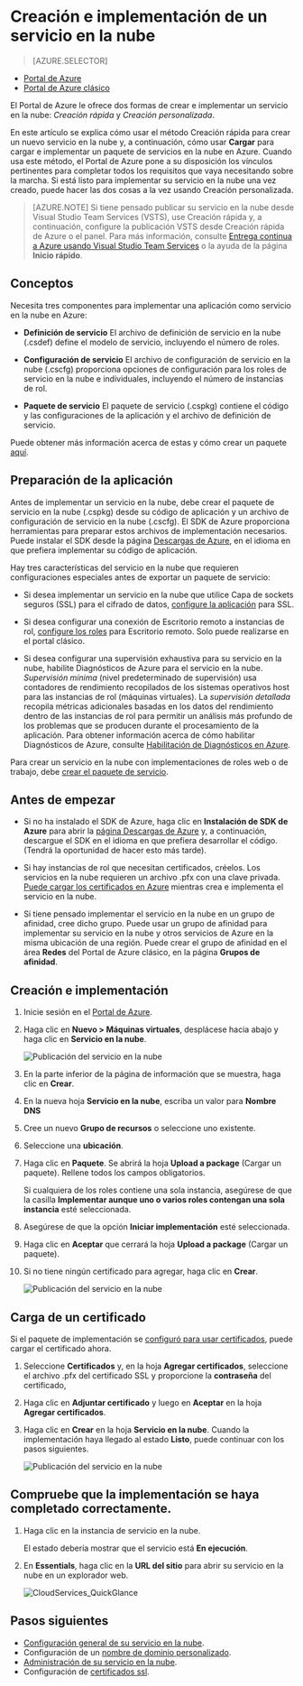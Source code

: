 <properties
	pageTitle="Creación e implementación de un servicio en la nube | Microsoft Azure"
	description="Aprenda a crear e implementar un servicio en la nube mediante el Portal de Azure."
	services="cloud-services"
	documentationCenter=""
	authors="Thraka"
	manager="timlt"
	editor=""/>

<tags
	ms.service="cloud-services"
	ms.workload="tbd"
	ms.tgt_pltfrm="na"
	ms.devlang="na"
	ms.topic="article"
	ms.date="07/05/2016"
	ms.author="adegeo"/>




# Creación e implementación de un servicio en la nube

> [AZURE.SELECTOR]
- [Portal de Azure](cloud-services-how-to-create-deploy-portal.md)
- [Portal de Azure clásico](cloud-services-how-to-create-deploy.md)

El Portal de Azure le ofrece dos formas de crear e implementar un servicio en la nube: *Creación rápida* y *Creación personalizada*.

En este artículo se explica cómo usar el método Creación rápida para crear un nuevo servicio en la nube y, a continuación, cómo usar **Cargar** para cargar e implementar un paquete de servicios en la nube en Azure. Cuando usa este método, el Portal de Azure pone a su disposición los vínculos pertinentes para completar todos los requisitos que vaya necesitando sobre la marcha. Si está listo para implementar su servicio en la nube una vez creado, puede hacer las dos cosas a la vez usando Creación personalizada.

> [AZURE.NOTE] Si tiene pensado publicar su servicio en la nube desde Visual Studio Team Services (VSTS), use Creación rápida y, a continuación, configure la publicación VSTS desde Creación rápida de Azure o el panel. Para más información, consulte [Entrega continua a Azure usando Visual Studio Team Services][TFSTutorialForCloudService] o la ayuda de la página **Inicio rápido**.

## Conceptos
Necesita tres componentes para implementar una aplicación como servicio en la nube en Azure:

- **Definición de servicio** El archivo de definición de servicio en la nube (.csdef) define el modelo de servicio, incluyendo el número de roles.

- **Configuración de servicio** El archivo de configuración de servicio en la nube (.cscfg) proporciona opciones de configuración para los roles de servicio en la nube e individuales, incluyendo el número de instancias de rol.

- **Paquete de servicio** El paquete de servicio (.cspkg) contiene el código y las configuraciones de la aplicación y el archivo de definición de servicio.

Puede obtener más información acerca de estas y cómo crear un paquete [aquí](cloud-services-model-and-package.md).

## Preparación de la aplicación
Antes de implementar un servicio en la nube, debe crear el paquete de servicio en la nube (.cspkg) desde su código de aplicación y un archivo de configuración de servicio en la nube (.cscfg). El SDK de Azure proporciona herramientas para preparar estos archivos de implementación necesarios. Puede instalar el SDK desde la página [Descargas de Azure](https://azure.microsoft.com/downloads/), en el idioma en que prefiera implementar su código de aplicación.

Hay tres características del servicio en la nube que requieren configuraciones especiales antes de exportar un paquete de servicio:

- Si desea implementar un servicio en la nube que utilice Capa de sockets seguros (SSL) para el cifrado de datos, [configure la aplicación](cloud-services-configure-ssl-certificate-portal.md#modify) para SSL.

- Si desea configurar una conexión de Escritorio remoto a instancias de rol, [configure los roles](cloud-services-role-enable-remote-desktop.md) para Escritorio remoto. Solo puede realizarse en el portal clásico.

- Si desea configurar una supervisión exhaustiva para su servicio en la nube, habilite Diagnósticos de Azure para el servicio en la nube. *Supervisión mínima* (nivel predeterminado de supervisión) usa contadores de rendimiento recopilados de los sistemas operativos host para las instancias de rol (máquinas virtuales). La *supervisión detallada* recopila métricas adicionales basadas en los datos del rendimiento dentro de las instancias de rol para permitir un análisis más profundo de los problemas que se producen durante el procesamiento de la aplicación. Para obtener información acerca de cómo habilitar Diagnósticos de Azure, consulte [Habilitación de Diagnósticos en Azure](cloud-services-dotnet-diagnostics.md).

Para crear un servicio en la nube con implementaciones de roles web o de trabajo, debe [crear el paquete de servicio](cloud-services-model-and-package.md#servicepackagecspkg).

## Antes de empezar

- Si no ha instalado el SDK de Azure, haga clic en **Instalación de SDK de Azure** para abrir la [página Descargas de Azure](https://azure.microsoft.com/downloads/) y, a continuación, descargue el SDK en el idioma en que prefiera desarrollar el código. (Tendrá la oportunidad de hacer esto más tarde).

- Si hay instancias de rol que necesitan certificados, créelos. Los servicios en la nube requieren un archivo .pfx con una clave privada. [Puede cargar los certificados en Azure]() mientras crea e implementa el servicio en la nube.

- Si tiene pensado implementar el servicio en la nube en un grupo de afinidad, cree dicho grupo. Puede usar un grupo de afinidad para implementar su servicio en la nube y otros servicios de Azure en la misma ubicación de una región. Puede crear el grupo de afinidad en el área **Redes** del Portal de Azure clásico, en la página **Grupos de afinidad**.


## Creación e implementación

1. Inicie sesión en el [Portal de Azure](https://portal.azure.com/).
2. Haga clic en **Nuevo > Máquinas virtuales**, desplácese hacia abajo y haga clic en **Servicio en la nube**.

    ![Publicación del servicio en la nube](media/cloud-services-how-to-create-deploy-portal/create-cloud-service.png)

3. En la parte inferior de la página de información que se muestra, haga clic en **Crear**.
4. En la nueva hoja **Servicio en la nube**, escriba un valor para **Nombre DNS**
5. Cree un nuevo **Grupo de recursos** o seleccione uno existente.
6. Seleccione una **ubicación**.
7. Haga clic en **Paquete**. Se abrirá la hoja **Upload a package** (Cargar un paquete). Rellene todos los campos obligatorios.

     Si cualquiera de los roles contiene una sola instancia, asegúrese de que la casilla **Implementar aunque uno o varios roles contengan una sola instancia** esté seleccionada.

8. Asegúrese de que la opción **Iniciar implementación** esté seleccionada.
9. Haga clic en **Aceptar** que cerrará la hoja **Upload a package** (Cargar un paquete).
10. Si no tiene ningún certificado para agregar, haga clic en **Crear**.

    ![Publicación del servicio en la nube](media/cloud-services-how-to-create-deploy-portal/select-package.png)

## Carga de un certificado

Si el paquete de implementación se [configuró para usar certificados](cloud-services-configure-ssl-certificate-portal.md#modify), puede cargar el certificado ahora.

1. Seleccione **Certificados** y, en la hoja **Agregar certificados**, seleccione el archivo .pfx del certificado SSL y proporcione la **contraseña** del certificado,
2. Haga clic en **Adjuntar certificado** y luego en **Aceptar** en la hoja **Agregar certificados**.
3. Haga clic en **Crear** en la hoja **Servicio en la nube**. Cuando la implementación haya llegado al estado **Listo**, puede continuar con los pasos siguientes.

    ![Publicación del servicio en la nube](media/cloud-services-how-to-create-deploy-portal/attach-cert.png)


## Compruebe que la implementación se haya completado correctamente.

1. Haga clic en la instancia de servicio en la nube.

	El estado debería mostrar que el servicio está **En ejecución**.

2. En **Essentials**, haga clic en la **URL del sitio** para abrir su servicio en la nube en un explorador web.

    ![CloudServices\_QuickGlance](./media/cloud-services-how-to-create-deploy-portal/running.png)


[TFSTutorialForCloudService]: http://go.microsoft.com/fwlink/?LinkID=251796

## Pasos siguientes

* [Configuración general de su servicio en la nube](cloud-services-how-to-configure-portal.md).
* Configuración de un [nombre de dominio personalizado](cloud-services-custom-domain-name-portal.md).
* [Administración de su servicio en la nube](cloud-services-how-to-manage-portal.md).
* Configuración de [certificados ssl](cloud-services-configure-ssl-certificate-portal.md).

<!---HONumber=AcomDC_0706_2016-->